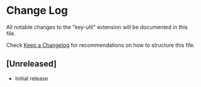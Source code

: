 # Change Log

All notable changes to the "key-util" extension will be documented in this file.

Check [Keep a Changelog](http://keepachangelog.com/) for recommendations on how to structure this file.

## [Unreleased]

- Initial release